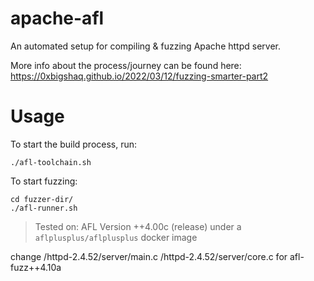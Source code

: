 # apache-afl

An automated setup for compiling & fuzzing Apache httpd server.

More info about the process/journey can be found here: https://0xbigshaq.github.io/2022/03/12/fuzzing-smarter-part2

# Usage

To start the build process, run:

```
./afl-toolchain.sh
```

To start fuzzing:
```
cd fuzzer-dir/
./afl-runner.sh
```

> Tested on: AFL Version ++4.00c (release) under a `aflplusplus/aflplusplus` docker image

change /httpd-2.4.52/server/main.c /httpd-2.4.52/server/core.c for afl-fuzz++4.10a
